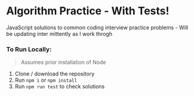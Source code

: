 # Algorithm Practice - With Tests!

JavaScript solutions to common coding interview practice problems - Will be updating inter mittently as I work throgh

### To Run Locally:

> Assumes prior installation of Node

1. Clone / download the repository
2. Run `npm i` or `npm install`
3. Run `npm run test` to check solutions
